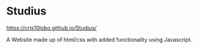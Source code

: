 # Studius

 https://cris10lobo.github.io/Studius/
 
 
A Website made up of html/css with added functionality using Javascript.

